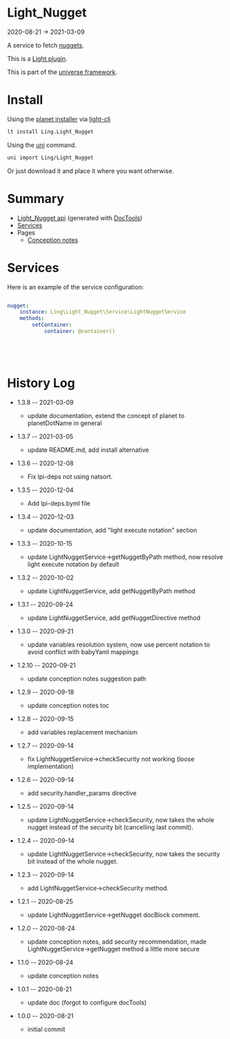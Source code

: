 Light_Nugget
===========
2020-08-21 -> 2021-03-09



A service to fetch [nuggets](https://github.com/lingtalfi/Light/blob/master/personal/mydoc/pages/nomenclature.md#nugget).


This is a [Light plugin](https://github.com/lingtalfi/Light/blob/master/doc/pages/plugin.md).

This is part of the [universe framework](https://github.com/karayabin/universe-snapshot).


Install
==========
Using the [planet installer](https://github.com/lingtalfi/Light_PlanetInstaller) via [light-cli](https://github.com/lingtalfi/Light_Cli)
```bash
lt install Ling.Light_Nugget
```

Using the [uni](https://github.com/lingtalfi/universe-naive-importer) command.
```bash
uni import Ling/Light_Nugget
```

Or just download it and place it where you want otherwise.






Summary
===========
- [Light_Nugget api](https://github.com/lingtalfi/Light_Nugget/blob/master/doc/api/Ling/Light_Nugget.md) (generated with [DocTools](https://github.com/lingtalfi/DocTools))
- [Services](#services)
- Pages
    - [Conception notes](https://github.com/lingtalfi/Light_Nugget/blob/master/doc/pages/conception-notes.md)






Services
=========


Here is an example of the service configuration:

```yaml

nugget:
    instance: Ling\Light_Nugget\Service\LightNuggetService
    methods:
        setContainer:
            container: @container()






```



History Log
=============

- 1.3.8 -- 2021-03-09

    - update documentation, extend the concept of planet to planetDotName in general
  
- 1.3.7 -- 2021-03-05

    - update README.md, add install alternative

- 1.3.6 -- 2020-12-08

    - Fix lpi-deps not using natsort.

- 1.3.5 -- 2020-12-04

    - Add lpi-deps.byml file

- 1.3.4 -- 2020-12-03

    - update documentation, add "light execute notation" section
    
- 1.3.3 -- 2020-10-15

    - update LightNuggetService->getNuggetByPath method, now resolve light execute notation by default
    
- 1.3.2 -- 2020-10-02

    - update LightNuggetService, add getNuggetByPath method
    
- 1.3.1 -- 2020-09-24

    - update LightNuggetService, add getNuggetDirective method
    
- 1.3.0 -- 2020-09-21

    - update variables resolution system, now use percent notation to avoid conflict with babyYaml mappings
    
- 1.2.10 -- 2020-09-21

    - update conception notes suggestion path
    
- 1.2.9 -- 2020-09-18

    - update conception notes toc
    
- 1.2.8 -- 2020-09-15

    - add variables replacement mechanism
    
- 1.2.7 -- 2020-09-14

    - fix LightNuggetService->checkSecurity not working (loose implementation)
    
- 1.2.6 -- 2020-09-14

    - add security.handler_params directive
    
- 1.2.5 -- 2020-09-14

    - update LightNuggetService->checkSecurity, now takes the whole nugget instead of the security bit (cancelling last commit).
    
- 1.2.4 -- 2020-09-14

    - update LightNuggetService->checkSecurity, now takes the security bit instead of the whole nugget.
    
- 1.2.3 -- 2020-09-14

    - add LightNuggetService->checkSecurity method.
    
- 1.2.1 -- 2020-08-25

    - update LightNuggetService->getNugget docBlock comment.
    
- 1.2.0 -- 2020-08-24

    - update conception notes, add security recommendation, made LightNuggetService->getNugget method a little more secure
    
- 1.1.0 -- 2020-08-24

    - update conception notes
    
- 1.0.1 -- 2020-08-21

    - update doc (forgot to configure docTools)
    
- 1.0.0 -- 2020-08-21

    - initial commit